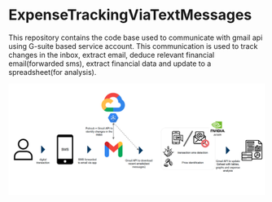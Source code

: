 # ExpenseTrackingViaTextMessages
 This repository contains the code base used to communicate with gmail api using G-suite based service account. 
 This communication is used to track changes in the inbox, extract email, 
 deduce relevant financial email(forwarded sms), extract financial data and update to a spreadsheet(for analysis).



![alt text](expenseTrackingDataFlow.png)
